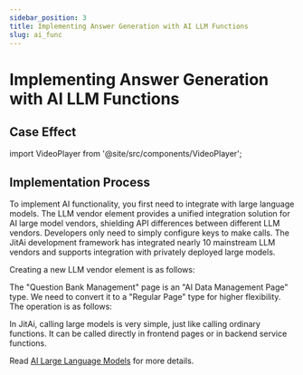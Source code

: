 ```yaml
---
sidebar_position: 3
title: Implementing Answer Generation with AI LLM Functions
slug: ai_func
---
```


# Implementing Answer Generation with AI LLM Functions

## Case Effect

import VideoPlayer from '@site/src/components/VideoPlayer';

<VideoPlayer relatePath="/docs/tutorial/ai_func_effect.mp4" />


## Implementation Process

To implement AI functionality, you first need to integrate with large language models. The LLM vendor element provides a unified integration solution for AI large model vendors, shielding API differences between different LLM vendors. Developers only need to simply configure keys to make calls.
The JitAi development framework has integrated nearly 10 mainstream LLM vendors and supports integration with privately deployed large models.

Creating a new LLM vendor element is as follows:
<VideoPlayer relatePath="/docs/tutorial/ai_func_llm.mp4" />

The "Question Bank Management" page is an "AI Data Management Page" type. We need to convert it to a "Regular Page" type for higher flexibility. The operation is as follows:

<VideoPlayer relatePath="/docs/tutorial/ai_func_page_convert.mp4" />

In JitAi, calling large models is very simple, just like calling ordinary functions. It can be called directly in frontend pages or in backend service functions.

<VideoPlayer relatePath="/docs/tutorial/ai_func_page_event.mp4" />

Read [AI Large Language Models](../../devguide/ai-llm) for more details.